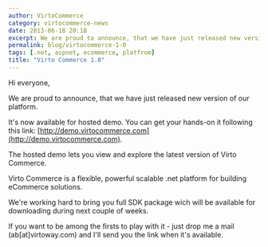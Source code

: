 ```yaml
---
author: VirtoCommerce
category: virtocommerce-news
date: 2013-06-18 20:18
excerpt: We are proud to announce, that we have just released new version of our platform. 
permalink: blog/virtocommerce-1-0
tags: [.net, aspnet, ecommerce, platfrom]
title: "Virto Commerce 1.0"
---
```

Hi everyone,

We are proud to announce, that we have just released new version of our platform.

It's now available for hosted demo. You can get your hands-on it following this link: [http://demo.virtocommerce.com](http://demo.virtocommerce.com).

The hosted demo lets you view and explore the latest version of Virto Commerce.

Virto Commerce is a flexible, powerful scalable .net platform for building eCommerce solutions.

We're working hard to bring you full SDK package wich will be available for downloading during next couple of weeks.

If you want to be among the firsts to play with it - just drop me a mail (ab[at]virtoway.com) and I'll send you the link when it's available.